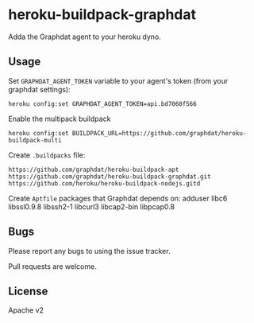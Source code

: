 # heroku-buildpack-graphdat

Adda the Graphdat agent to your heroku dyno.

## Usage

Set `GRAPHDAT_AGENT_TOKEN` variable to your agent's token (from your graphdat settings):

    heroku config:set GRAPHDAT_AGENT_TOKEN=api.bd7060f566

Enable the multipack buildpack

    heroku config:set BUILDPACK_URL=https://github.com/graphdat/heroku-buildpack-multi

Create `.buildpacks` file:

    https://github.com/graphdat/heroku-buildpack-apt
    https://github.com/graphdat/heroku-buildpack-graphdat.git
    https://github.com/heroku/heroku-buildpack-nodejs.gitd

Create `Aptfile` packages that Graphdat depends on:
    adduser
    libc6
    libssl0.9.8
    libssh2-1
    libcurl3
    libcap2-bin
    libpcap0.8

## Bugs

Please report any bugs to using the issue tracker.

Pull requests are welcome.

## License

Apache v2
